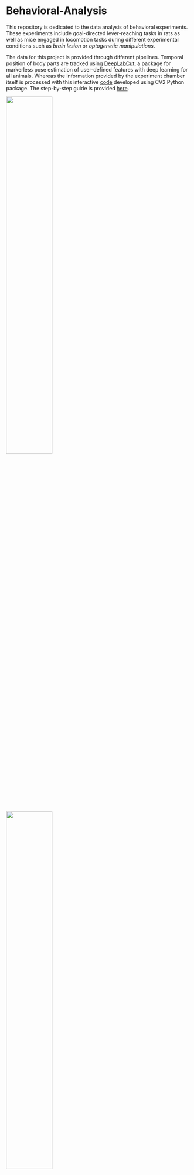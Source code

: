 # Behavioral-Analysis


This repository is dedicated to the data analysis of behavioral experiments. These experiments include goal-directed lever-reaching tasks in rats as well as mice engaged in locomotion tasks during different experimental conditions such as *brain lesion* or *optogenetic manipulations*. 

The data for this project is provided through different pipelines. Temporal position of body parts are tracked using [DeepLabCut](https://github.com/DeepLabCut/DeepLabCut), a package for markerless pose estimation of user-defined features with deep learning for all animals. Whereas the information provided by the experiment chamber itself is processed with this interactive [code](https://github.com/Shiva-A-Lindi/Behavioral-Analysis/LED_detection) developed using CV2 Python package. The step-by-step guide is provided [here]().


<img src=https://github.com/Shiva-A-Lindi/Behavioral-Analysis/blob/media/Locomotion_DLC.gif width="50%" height="50%">

<img src=https://github.com/Shiva-A-Lindi/Behavioral-Analysis/blob/media/Locomotion_plot.gif width="50%" height="50%">
